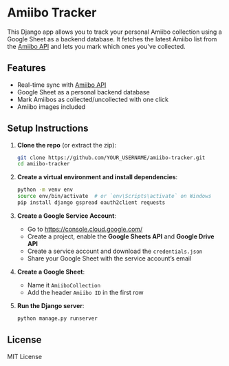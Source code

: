 # Amiibo Tracker

This Django app allows you to track your personal Amiibo collection using a Google Sheet as a backend database. It fetches the latest Amiibo list from the [Amiibo API](https://amiiboapi.com/) and lets you mark which ones you've collected.

## Features

- Real-time sync with [Amiibo API](https://amiiboapi.com/)
- Google Sheet as a personal backend database
- Mark Amiibos as collected/uncollected with one click
- Amiibo images included

## Setup Instructions

1. **Clone the repo** (or extract the zip):
    ```bash
    git clone https://github.com/YOUR_USERNAME/amiibo-tracker.git
    cd amiibo-tracker
    ```

2. **Create a virtual environment and install dependencies**:
    ```bash
    python -m venv env
    source env/bin/activate  # or `env\Scripts\activate` on Windows
    pip install django gspread oauth2client requests
    ```

3. **Create a Google Service Account**:
    - Go to https://console.cloud.google.com/
    - Create a project, enable the **Google Sheets API** and **Google Drive API**
    - Create a service account and download the `credentials.json`
    - Share your Google Sheet with the service account’s email

4. **Create a Google Sheet**:
    - Name it `AmiiboCollection`
    - Add the header `Amiibo ID` in the first row

5. **Run the Django server**:
    ```bash
    python manage.py runserver
    ```

## License

MIT License
